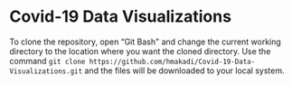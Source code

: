 # Covid-19 Data Visualizations
To clone the repository, open “Git Bash" and change the current working directory to the location where you want the cloned directory. Use the command ```git clone https://github.com/hmakadi/Covid-19-Data-Visualizations.git``` and the files will be downloaded to your local system.

